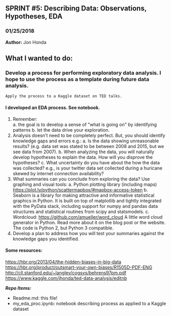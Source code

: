 ## SPRINT #5: Describing Data: Observations, Hypotheses, EDA
### 01/25/2018

**Author:** Jon Honda

## What I wanted to do:
### Develop a process for performing exploratory data analysis. I hope to use the process as a template during future data analysis.  
    Apply the process to a Kaggle dataset on TED talks.

#### I developed an EDA process.  See notebook.  
 1. Remember:  
    a. the goal is to develop a sense of "what is going on" by identifying patterns
    b. let the data drive your exploration.
 2. Analysis doesn't need to be completely perfect. But, you should identify knowledge gaps and errors e.g.:
    a. Is the data showing unreasonable results? (e.g. data set was stated to be between 2008 and 2015, but we see data from 2007).
    b. When analyzing the data, you will naturally develop hypotheses to explain the data. How will you disprove the hypotheses?
    c. What uncertainty do you have about the how the data was collected? e.g., is your twitter data set collected during a huricane skewed by internet connection availability?
 3. What summaries can you conclude from exploring the data? Use graphing and visual tools:
    a. Python plotting library (including maps) https://plot.ly/python/scattermapbox/#mapbox-access-token
    b. Seaborn is a library for making attractive and informative statistical graphics in Python. It is built on top of matplotlib and tightly integrated with the PyData stack, including support for numpy and pandas data structures and statistical routines from scipy and statsmodels.
    c. Wordcloud: https://github.com/amueller/word_cloud A little word cloud generator in Python. Read more about it on the blog post or the website. The code is Python 2, but Python 3 compatible.
 4. Develop a plan to address how you will test your summaries against the knowledge gaps you identified.


#### Some resources:
https://hbr.org/2013/04/the-hidden-biases-in-big-data  
https://hbr.org/product/outsmart-your-own-biases/R1505D-PDF-ENG  
http://cll.stanford.edu/~langley/cogsys/behrens97pm.pdf  
https://www.kaggle.com/jhonda/ted-data-analysis/editnb  

__*Repo Items:*__
- Readme.md: this file!
- my_eda_proc.ipynb: notebook describing process as applied to a Kaggle dataset

